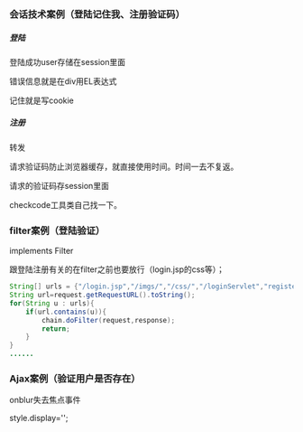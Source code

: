 ### 会话技术案例（登陆记住我、注册验证码）

##### 登陆

登陆成功user存储在session里面

错误信息就是在div用EL表达式

记住就是写cookie

##### 注册

转发

请求验证码防止浏览器缓存，就直接使用时间。时间一去不复返。

请求的验证码存session里面

checkcode工具类自己找一下。

### filter案例（登陆验证）

implements Filter

跟登陆注册有关的在filter之前也要放行（login.jsp的css等）；

```java
String[] urls = {"/login.jsp","/imgs/","/css/","/loginServlet","register.jsp","registerServlet"};
String url=request.getRequestURL().toString();
for(String u : urls){
    if(url.contains(u)){
        chain.doFilter(request,response);
        return;
    }
}
......
```

### Ajax案例（验证用户是否存在）

onblur失去焦点事件

style.display='';
